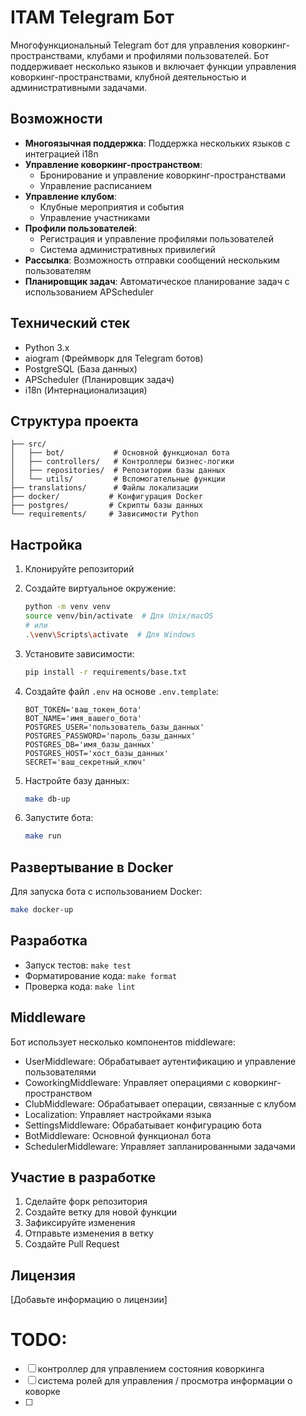 # ITAM Telegram Бот

Многофункциональный Telegram бот для управления коворкинг-пространствами, клубами и профилями пользователей. Бот поддерживает несколько языков и включает функции управления коворкинг-пространствами, клубной деятельностью и административными задачами.

## Возможности

- **Многоязычная поддержка**: Поддержка нескольких языков с интеграцией i18n
- **Управление коворкинг-пространством**: 
  - Бронирование и управление коворкинг-пространствами
  - Управление расписанием
- **Управление клубом**:
  - Клубные мероприятия и события
  - Управление участниками
- **Профили пользователей**:
  - Регистрация и управление профилями пользователей
  - Система административных привилегий
- **Рассылка**: Возможность отправки сообщений нескольким пользователям
- **Планировщик задач**: Автоматическое планирование задач с использованием APScheduler

## Технический стек

- Python 3.x
- aiogram (Фреймворк для Telegram ботов)
- PostgreSQL (База данных)
- APScheduler (Планировщик задач)
- i18n (Интернационализация)

## Структура проекта

```
├── src/
│   ├── bot/           # Основной функционал бота
│   ├── controllers/   # Контроллеры бизнес-логики
│   ├── repositories/  # Репозитории базы данных
│   └── utils/         # Вспомогательные функции
├── translations/      # Файлы локализации
├── docker/           # Конфигурация Docker
├── postgres/         # Скрипты базы данных
└── requirements/     # Зависимости Python
```

## Настройка

1. Клонируйте репозиторий
2. Создайте виртуальное окружение:
   ```bash
   python -m venv venv
   source venv/bin/activate  # Для Unix/macOS
   # или
   .\venv\Scripts\activate  # Для Windows
   ```

3. Установите зависимости:
   ```bash
   pip install -r requirements/base.txt
   ```

4. Создайте файл `.env` на основе `.env.template`:
   ```
   BOT_TOKEN='ваш_токен_бота'
   BOT_NAME='имя_вашего_бота'
   POSTGRES_USER='пользователь_базы_данных'
   POSTGRES_PASSWORD='пароль_базы_данных'
   POSTGRES_DB='имя_базы_данных'
   POSTGRES_HOST='хост_базы_данных'
   SECRET='ваш_секретный_ключ'
   ```

5. Настройте базу данных:
   ```bash
   make db-up
   ```

6. Запустите бота:
   ```bash
   make run
   ```

## Развертывание в Docker

Для запуска бота с использованием Docker:

```bash
make docker-up
```

## Разработка

- Запуск тестов: `make test`
- Форматирование кода: `make format`
- Проверка кода: `make lint`

## Middleware

Бот использует несколько компонентов middleware:
- UserMiddleware: Обрабатывает аутентификацию и управление пользователями
- CoworkingMiddleware: Управляет операциями с коворкинг-пространством
- ClubMiddleware: Обрабатывает операции, связанные с клубом
- Localization: Управляет настройками языка
- SettingsMiddleware: Обрабатывает конфигурацию бота
- BotMiddleware: Основной функционал бота
- SchedulerMiddleware: Управляет запланированными задачами

## Участие в разработке

1. Сделайте форк репозитория
2. Создайте ветку для новой функции
3. Зафиксируйте изменения
4. Отправьте изменения в ветку
5. Создайте Pull Request

## Лицензия

[Добавьте информацию о лицензии]

# TODO:
- [ ] контроллер для управлением состояния коворкинга
- [ ] система ролей для управления / просмотра информации о коворке
- [ ] 